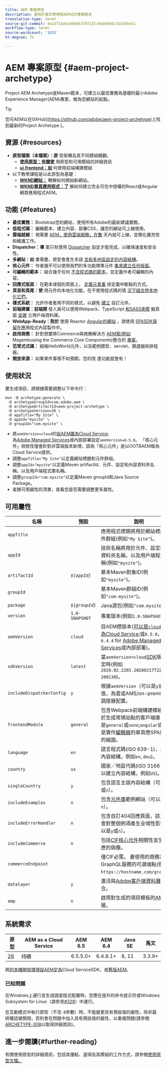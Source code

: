 ```yaml
---
title: AEM 專案原型
description: 適用於基於應用程AEM式的專案範本
translation-type: tm+mt
source-git-commit: 4ea3f1da41d9dd63707135c9eb9466c31d3dbe51
workflow-type: tm+mt
source-wordcount: '1035'
ht-degree: 7%

---
```



# AEM 專案原型 {#aem-project-archetype}

Project AEM Archetype是Maven範本，可建立以最佳實務為基礎的最小Adobe Experience Manager(AEM)專案，做為您網站的起點。

>[!TIP]
>
>您可AEM以在GitHub](https://github.com/adobe/aem-project-archetype)上找到最新的Project Archetype [。

## 資源 {#resources}

* **原型檔案（本檔案）：原** 型架構及其不同模組概觀。
   * **[使用原型：有關使](using.md)** 用原型和可用模組的詳細資訊
   * **[ui.frontend：如](uifrontend.md)** 何使用前端構建模組
* 以下教學課程是以此原型為基礎：
   * **[WKND網站：](https://docs.adobe.com/content/help/zh-Hant/experience-manager-learn/getting-started-wknd-tutorial-develop/overview.html)** 瞭解如何開始新網站。
   * **[WKND單頁應用程式：了](https://docs.adobe.com/content/help/en/experience-manager-learn/sites/spa-editor/spa-editor-framework-feature-video-use.html)** 解如何建立完全可在中授權的React或Angular網頁應用程式AEM。

## 功能 {#features}

* **最佳實務：** Bootstrap您的網站，使用所有Adobe的最新建議實務。
* **低程式碼：** 編輯範本、建立內容、部署CSS，讓您的網站可上線使用。
* **雲端就緒：** 視需要 [AEM，使用雲端服務，在數](https://docs.adobe.com/content/help/en/experience-manager-cloud-service/landing/home.html) 天內就可上線，並簡化擴充性和維護工作。
* **Dispatcher：專** 案只有使用 [Dispatcher](https://docs.adobe.com/content/help/zh-Hant/experience-manager-dispatcher/using/dispatcher.html) 設定才能完成，以確保速度和安全性。
* **多網站：如** 果需要，原型會產生多語 [言和多地區設定的內容結構](https://docs.adobe.com/content/help/en/experience-manager-65/administering/introduction/msm.html)。
* **核心元件：** 作者幾乎可以使用我們的多功能標準元件 [集來建立任何版面](/help/introduction.md)。
* **可編輯的範本：** 組合幾乎任何 [不含程式碼的範本](https://docs.adobe.com/content/help/en/experience-manager-learn/sites/page-authoring/template-editor-feature-video-use.html)，並定義作者可編輯的內容。
* **回應式版面：** 在範本或個別頁面上， [定義元素重](https://docs.adobe.com/content/help/en/experience-manager-cloud-service/sites/authoring/features/responsive-layout.html) 排定義中斷點的方式。
* **頁首和頁尾：使** 用元件的本地化功能，在不使用程式碼的情 [況下組合併本地化它們](https://docs.adobe.com/content/help/zh-Hant/experience-manager-core-components/using/get-started/localization.html)。
* **樣式系統：** 允許作者套用不同的樣式，以避免 [建立](https://docs.adobe.com/content/help/en/experience-manager-learn/getting-started-wknd-tutorial-develop/style-system.html) 自訂元件。
* **前端建置：前端開** 發人員可以使用Webpack、TypeScript [和SASS來模](uifrontend.md#webpack-dev-server) 擬頁面 [並建](uifrontend.md) 立用戶端資料庫。
* **WebApp-Ready：對於** 使用 [](uifrontend-react.md) Reactor  [](uifrontend-angular.md) [Angular的網站](https://docs.adobe.com/content/help/en/experience-manager-cloud-service/implementing/headless/spa/developing.html) ，請使用 [SPASDK保留在應](https://docs.adobe.com/content/help/en/experience-manager-learn/sites/spa-editor/spa-editor-framework-feature-video-use.html)用程式內容製作中。
* **啟用商務：** 針對想要將Commerce與商務解決方 [AEM案(例如](https://docs.adobe.com/content/help/en/experience-manager-cloud-service/commerce/home.html) Magentousing the  [](https://magento.com/) Commerce Core Components)整合的 [專案](https://github.com/adobe/aem-core-cif-components)。
* **范常式式碼：** 結帳HelloWorld元件，以及範例模型、servlet、篩選器和排程器。
* **開放來源：** 如果某件事情不如預期，您的改 [](https://github.com/adobe/aem-core-wcm-components/blob/master/CONTRIBUTING.md) 進功能就會有！

## 使用狀況

要生成項目，請根據需要調整以下命令行：

```shell
mvn -B archetype:generate \
 -D archetypeGroupId=com.adobe.aem \
 -D archetypeArtifactId=aem-project-archetype \
 -D archetypeVersion=26 \
 -D appTitle="My Site" \
 -D appId="mysite" \
 -D groupId="com.mysite" \
```

* 將`aemVersion=cloud`的[設AEM置為Cloud Service](https://docs.adobe.com/content/help/en/experience-manager-cloud-service/landing/home.html);\
   為[Adobe Managed Services](https://github.com/adobe/aem-project-archetype/tree/master/src/main/archetype/dispatcher.ams)或內部部署設定`aemVersion=6.5.0`。
「核心元件」相依性僅會針對非雲端版本新增，因為「核心元件」是以OOTBAEM做為Cloud Service提供。
* 調整`appTitle="My Site"`以定義網站標題和元件群組。
* 調整`appId="mysite"`以定義Maven artifactId、元件、設定和內容資料夾名稱，以及用戶端程式庫名稱。
* 調整`groupId="com.mysite"`以定義Maven groupId和Java Source Package。
* 查閱可用屬性的清單，查看您是否需要調整更多屬性。

## 可用屬性

| 名稱 | 預設 | 說明 |
--------------------------|----------------|--------------------
| `appTitle` |  | 應用程式標題將用於網站標題和元件群組(例如`"My Site"`)。 |
| `appId` |  | 技術名稱將用於元件、設定和內容資料夾名稱，以及用戶端程式庫名稱(例如`"mysite"`)。 |
| `artifactId` | *`${appId}`* | 基本Maven對象ID(例如`"mysite"`)。 |
| `groupId` |  | 基本Maven群組ID(例如`"com.mysite"`)。 |
| `package` | *`${groupId}`* | Java源包(例如`"com.mysite"`)。 |
| `version` | `1.0-SNAPSHOT` | 專案版本(例如`1.0-SNAPSHOT`)。 |
| `aemVersion` | `cloud` | 目AEM標版本([可以是`cloud`AEM作為Cloud Service](https://docs.adobe.com/content/help/en/experience-manager-cloud-service/landing/home.html);或`6.5.0`，或`6.4.4` for [ Adobe Managed Services](https://github.com/adobe/aem-project-archetype/tree/master/src/main/archetype/dispatcher.ams)或內部部署)。 |
| `sdkVersion` | `latest` | 當`aemVersion=cloud`[SDK](https://docs.adobe.com/content/help/en/experience-manager-cloud-service/implementing/developing/aem-as-a-cloud-service-sdk.html)版本可指定時(例如`2020.02.2265.20200217T222518Z-200130`)。 |
| `includeDispatcherConfig` | `y` | 根據`aemVersion`（可以是`y`或`n`）的值，為雲或AMS/on-premise包含調度器配置。 |
| `frontendModule` | `general` | 包含Webpack前端構建模組，用於生成常規站點的客戶端庫(可以是`general`或`none`;`angular`或`react`是實作[編輯器](https://docs.adobe.com/content/help/en/experience-manager-cloud-service/implementing/headless/spa/editor-overview.html)的單頁應SPA用程式的縮圖。 |
| `language` | `en` | 語言程式碼(ISO 639-1)，以建立內容結構，例如`en`, `deu`)。 |
| `country` | `us` | 國家／地區代碼(ISO 3166-1)，以建立內容結構，例如`US`)。 |
| `singleCountry` | `y` | 包含語言主版內容結構（可以是`y`或`n`）。 |
| `includeExamples` | `n` | 包含[元件庫](https://www.aemcomponents.dev/)範例網站（可以是`y`或`n`）。 |
| `includeErrorHandler` | `n` | 包含自訂404回應頁面，該頁面將會對整個例項產生全域性影響（可以是`y`或`n`）。 |
| `includeCommerce` | `n` | 包括[CIF核心元件](https://github.com/adobe/aem-core-cif-components)相關性並生成相應的偽像。 |
| `commerceEndpoint` |  | 僅CIF必需。 要使用的商務系統GraphQL服務的可選端點(例如`https://hostname.com/grapql`)。 |
| `datalayer` | `y` | 激活與[Adobe客戶端資料層](/help/developing/data-layer/overview.md)的整合。 |
| `amp` | `n` | 啟用對生成的項目模板的[AMP](/help/developing/amp.md)支援。 |

## 系統需求

| 原型 | AEM as a Cloud Service  | AEM 6.5 | AEM 6.4 | Java SE | 馬文 |
|---------|---------|---------|---------|---------|---------|
| [26](https://github.com/adobe/aem-project-archetype/releases/tag/aem-project-archetype-26) | 持續 | 6.5.5.0+ | 6.4.8.1+ | 8, 11 | 3.3.9+ |

將[的本機開發環境設AEM定為](https://docs.adobe.com/content/help/zh-Hant/experience-manager-learn/cloud-service/local-development-environment-set-up/overview.html)Cloud ServiceSDK，或[舊版AEM](https://docs.adobe.com/content/help/zh-Hant/experience-manager-learn/foundation/development/set-up-a-local-aem-development-environment.html)。

### 已知問題

在Windows上運行並生成調度程式配置時，您應在提升的命令提示符或Windows Subsystem for Linux（請參見[#329](https://github.com/adobe/aem-project-archetype/issues/329)）中運行。

在互動模式中執行原型（不含`-B`參數）時，不能變更具有預設值的屬性，除非最終確認被關閉，否則會在問題中加入具有預設值的屬性，以重複問題(請參閱
[ARCHETYPE-308](https://issues.apache.org/jira/browse/ARCHETYPE-308)以取得詳細資訊)。

## 進一步閱讀{#further-reading}

有關使用原型的詳細資訊，包括其優點、選項及其模組的工作方式，請參閱[使用原型文檔。](using.md)
